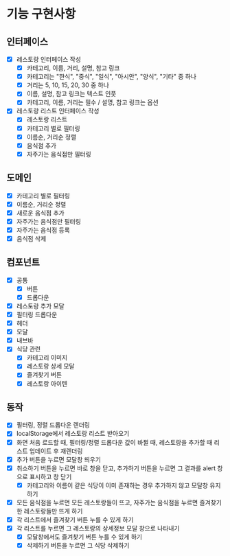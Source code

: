 # 기능 구현사항

## 인터페이스

- [x] 레스토랑 인터페이스 작성
  - [x] 카테고리, 이름, 거리, 설명, 참고 링크
  - [x] 카테고리는 "한식", "중식", "일식", "아시안", "양식", "기타" 중 하나
  - [x] 거리는 5, 10, 15, 20, 30 중 하나
  - [x] 이름, 설명, 참고 링크는 텍스트 인풋
  - [x] 카테고리, 이름, 거리는 필수 / 설명, 참고 링크는 옵션
- [x] 레스토랑 리스트 인터페이스 작성
  - [x] 레스토랑 리스트
  - [x] 카테고리 별로 필터링
  - [x] 이름순, 거리순 정렬
  - [x] 음식점 추가
  - [x] 자주가는 음식점만 필터링

## 도메인

- [x] 카테고리 별로 필터링
- [x] 이름순, 거리순 정렬
- [x] 새로운 음식점 추가
- [x] 자주가는 음식점만 필터링
- [x] 자주가는 음식점 등록
- [x] 음식점 삭제

## 컴포넌트

- [x] 공통
  - [x] 버튼
  - [x] 드롭다운
- [x] 레스토랑 추가 모달
- [x] 필터링 드롭다운
- [x] 헤더
- [x] 모달
- [x] 내브바
- [x] 식당 관련
  - [x] 카테고리 이미지
  - [x] 레스토랑 상세 모달
  - [x] 즐겨찾기 버튼
  - [x] 레스토랑 아이텐

## 동작

- [x] 필터링, 정렬 드롭다운 렌더링
- [x] localStorage에서 레스토랑 리스트 받아오기
- [x] 화면 처음 로드할 때, 필터링/정렬 드롭다운 값이 바뀔 때, 레스토랑을 추가할 때 리스트 업데이트 후 재렌더링
- [x] 추가 버튼을 누르면 모달창 띄우기
- [x] 취소하기 버튼을 누르면 바로 창을 닫고, 추가하기 버튼을 누르면 그 결과를 alert 창으로 표시하고 창 닫기
  - [x] 카테고리와 이름이 같은 식당이 이미 존재하는 경우 추가하지 않고 모달창 유지하기
- [x] 모든 음식점을 누르면 모든 레스토랑들이 뜨고, 자주가는 음식점을 누르면 즐겨찾기 한 레스토랑들만 뜨게 하기
- [x] 각 리스트에서 즐겨찾기 버튼 누를 수 있게 하기
- [x] 각 리스트를 누르면 그 레스토랑의 상세정보 모달 창으로 나타내기
  - [x] 모달창에서도 즐겨찾기 버튼 누를 수 있게 하기
  - [x] 삭제하기 버튼을 누르면 그 식당 삭제하기
